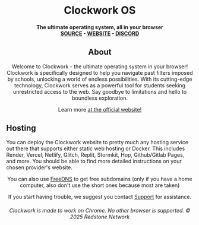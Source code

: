 <h1 align="center">Clockwork OS</h1>

<h4 align="center">
  The ultimate operating system, all in your browser<br>
  <a href="https://gitlab.com/lukasexists/redstone-nw.netlify.app/-/tree/main/clockwork-app">SOURCE</a> - <a href="https://clockwork-os.vercel.app/">WEBSITE</a> - <a href="https://discord.gg/Sb8NzVbqX8">DISCORD</a><br>
</h4>

<!-- ABOUT SECTION -->
<h2 align="center">About</h2>

<p align="center">
  Welcome to Clockwork - the ultimate operating system in your browser! Clockwork is specifically designed to help you navigate past filters imposed by schools, unlocking a world of endless possibilities. With its cutting-edge technology, Clockwork serves as a powerful tool for students seeking unrestricted access to the web. Say goodbye to limitations and hello to boundless exploration. 
</p>

<p align="center">
  Learn more <a href="https://clockwork-os.vercel.app/">at the official website!</a>
</p>

<!-- HOSTING SECTION -->
<h2>Hosting</h2

<p align="center">
  You can deploy the Clockwork website to pretty much any hosting service out there that supports either static web hosting or Docker. This includes Render, Vercel, Netlify, Glitch, Replit, Stormkit, Hop, Github/Gitlab Pages, and more. You should be able to find more detailed instructions on your chosen provider's website.
</p>
<p align="center">
  You can also use <a href="https://freedns.afraid.org/">FreeDNS</a> to get free subdomains (only if you have a home computer, also don't use the short ones because most are taken)
</p>
<p align="center">
  If you start having trouble, we suggest you contact <a href="mailto:support@mail.redstonenetwork.rit.cl">Support</a> for assistance.
</p>

<!-- FOOTER -->
<h6 align="center">
  Clockwork is made to work on Chrome. No other browser is supported.
  <i>© 2025 Redstone Network</i>
</h6>